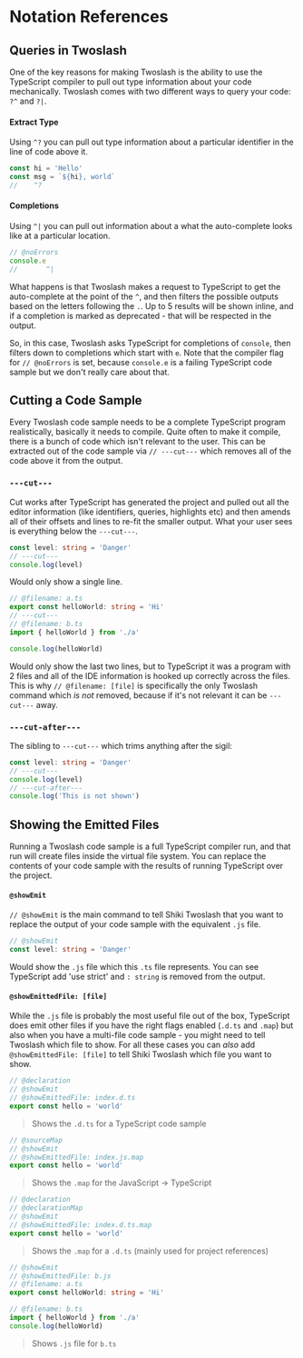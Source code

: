 # Notation References

## Queries in Twoslash

One of the key reasons for making Twoslash is the ability to use the TypeScript compiler to pull out type information about your code mechanically. Twoslash comes with two different ways to query your code: `?^` and `?|`.

#### Extract Type

Using `^?` you can pull out type information about a particular identifier in the line of code above it.

```ts twoslash
const hi = 'Hello'
const msg = `${hi}, world`
//    ^?
```

#### Completions

Using `^|` you can pull out information about a what the auto-complete looks like at a particular location.

```ts twoslash
// @noErrors
console.e
//       ^|
```

What happens is that Twoslash makes a request to TypeScript to get the auto-complete at the point of the `^`, and then filters the possible outputs based on the letters following the `.`. Up to 5 results will be shown inline, and if a completion is marked as deprecated - that will be respected in the output.

So, in this case, Twoslash asks TypeScript for completions of `console`, then filters down to completions which start with `e`. Note that the compiler flag for `// @noErrors` is set, because `console.e` is a failing TypeScript code sample but we don't really care about that.

## Cutting a Code Sample

Every Twoslash code sample needs to be a complete TypeScript program realistically, basically it needs to compile. Quite often to make it compile, there is a bunch of code which isn't relevant to the user. This can be extracted out of the code sample via `// ---cut---` which removes all of the code above it from the output.

### `---cut---`

Cut works after TypeScript has generated the project and pulled out all the editor information (like identifiers, queries, highlights etc) and then amends all of their offsets and lines to re-fit the smaller output. What your user sees is everything below the `---cut---`.

```ts twoslash
const level: string = 'Danger'
// ---cut---
console.log(level)
```

Would only show a single line.

```ts twoslash
// @filename: a.ts
export const helloWorld: string = 'Hi'
// ---cut---
// @filename: b.ts
import { helloWorld } from './a'

console.log(helloWorld)
```

Would only show the last two lines, but to TypeScript it was a program with 2 files and all of the IDE information is hooked up correctly across the files. This is why `// @filename: [file]` is specifically the only Twoslash command which _is not_ removed, because if it's not relevant it can be `---cut---` away.

### `---cut-after---`

The sibling to `---cut---` which trims anything after the sigil:

<!-- eslint-skip -->
```ts twoslash
const level: string = 'Danger'
// ---cut---
console.log(level)
// ---cut-after---
console.log('This is not shown')
```

## Showing the Emitted Files

Running a Twoslash code sample is a full TypeScript compiler run, and that run will create files inside the virtual file system. You can replace the contents of your code sample with the results of running TypeScript over the project.

#### `@showEmit`

`// @showEmit` is the main command to tell Shiki Twoslash that you want to replace the output of your code sample with the equivalent `.js` file.

```ts twoslash
// @showEmit
const level: string = 'Danger'
```

Would show the `.js` file which this `.ts` file represents. You can see TypeScript add 'use strict' and `: string` is removed from the output.

#### `@showEmittedFile: [file]`

While the `.js` file is probably the most useful file out of the box, TypeScript does emit other files if you have the right flags enabled (`.d.ts` and `.map`) but also when you have a multi-file code sample - you might need to tell Twoslash which file to show. For all these cases you can _also_ add `@showEmittedFile: [file]` to tell Shiki Twoslash which file you want to show.

```ts twoslash
// @declaration
// @showEmit
// @showEmittedFile: index.d.ts
export const hello = 'world'
```

> Shows the `.d.ts` for a TypeScript code sample

```ts
// @sourceMap
// @showEmit
// @showEmittedFile: index.js.map
export const hello = 'world'
```

> Shows the `.map` for the JavaScript -> TypeScript

```ts
// @declaration
// @declarationMap
// @showEmit
// @showEmittedFile: index.d.ts.map
export const hello = 'world'
```

> Shows the `.map` for a `.d.ts` (mainly used for project references)

```ts
// @showEmit
// @showEmittedFile: b.js
// @filename: a.ts
export const helloWorld: string = 'Hi'

// @filename: b.ts
import { helloWorld } from './a'
console.log(helloWorld)
```

> Shows `.js` file for `b.ts`
